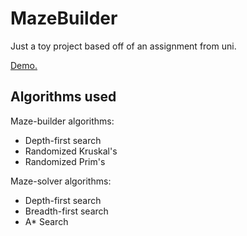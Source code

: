 # MazeBuilder

Just a toy project based off of an assignment from uni. 

[Demo.](http://pakkudon.github.io/MazeBuilder)

## Algorithms used

Maze-builder algorithms:

- Depth-first search
- Randomized Kruskal's
- Randomized Prim's

Maze-solver algorithms:

- Depth-first search
- Breadth-first search
- A* Search
